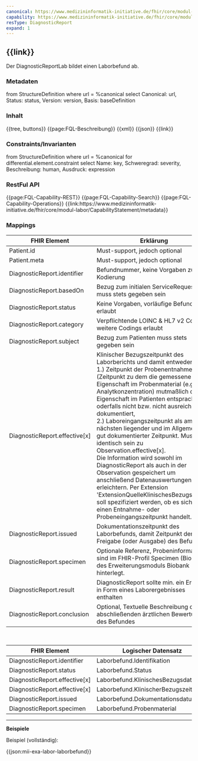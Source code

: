 ```yaml
---
canonical: https://www.medizininformatik-initiative.de/fhir/core/modul-labor/StructureDefinition/DiagnosticReportLab
capability: https://www.medizininformatik-initiative.de/fhir/core/modul-labor/CapabilityStatement/metadata
resType: DiagnosticReport
expand: 1
---
```

## {{link}}

Der DiagnosticReportLab bildet einen Laborbefund ab.

### Metadaten

<fql output="table" headers="true">
from
	StructureDefinition
where
	url = %canonical
select
	Canonical: url, Status: status, Version: version, Basis: baseDefinition
</fql>

### Inhalt

<tabs>
  <tab title="Darstellung">{{tree, buttons}}</tab>
  <tab title="Beschreibung">{{page:FQL-Beschreibung}}</tab>
  <tab title="XML">{{xml}}</tab>
  <tab title="JSON">{{json}}</tab>
  <tab title="Link">{{link}}</tab>
</tabs>

</br>

### Constraints/Invarianten
<fql headers="true">
from StructureDefinition where url = %canonical for differential.element.constraint select Name: key, Schweregrad: severity, Beschreibung: human, Ausdruck: expression
</fql>

### RestFul API

<tabs>
        <tab title="Interaktionen"> 
        {{page:FQL-Capability-REST}}
    </tab>
    <tab title="Suchparameter">
        {{page:FQL-Capability-Search}}
    </tab>
    <tab title="Operationen">
        {{page:FQL-Capability-Operations}}
    </tab>
    <tab title="Link">
    <!-- Achtung: Link muss noch händisch gesetzt werden, hier funktioniert der Platzhalter %capability nicht!-->
        {{link:https://www.medizininformatik-initiative.de/fhir/core/modul-labor/CapabilityStatement/metadata}}
    </tab>
</tabs>

### Mappings

| FHIR Element | Erklärung |
|--------------|-----------|
| Patient.id      | Must-support, jedoch optional        |
| Patient.meta       | Must-support, jedoch optional         |
| DiagnosticReport.identifier       | Befundnummer, keine Vorgaben zur Kodierung|
| DiagnosticReport.basedOn       | Bezug zum initialen ServiceRequest muss stets gegeben sein|
| DiagnosticReport.status       | Keine Vorgaben, vorläufige Befunde sind erlaubt|
| DiagnosticReport.category       | Verpflichtende LOINC & HL7 v2 Codes, weitere Codings erlaubt|
| DiagnosticReport.subject       | Bezug zum Patienten muss stets gegeben sein|
| DiagnosticReport.effective[x]       | Klinischer Bezugszeitpunkt des Laborberichts und damit entweder </br>1.) Zeitpunkt der Probenentnahme (Zeitpunkt zu dem die gemessene Eigenschaft im Probenmaterial (e.g. Analytkonzentration) mutmaßlich der Eigenschaft im Patienten entsprach) oderfalls nicht bzw. nicht ausreichend dokumentiert, </br>2.) Laboreingangszeitpunkt als am nächsten liegender und im Allgemeinen gut dokumentierter Zeitpunkt. Muss identisch sein zu Observation.effective[x]. </br>Die Information wird sowohl im DiagnosticReport als auch in der Observation gespeichert um anschließend Datenauswertungen zu erleichtern. Per Extension 'ExtensionQuelleKlinischesBezugsdatum' soll spezifiziert werden, ob es sich um einen Entnahme- oder Probeneingangszeitpunkt handelt. |
| DiagnosticReport.issued       | Dokumentationszeitpunkt des Laborbefunds, damit Zeitpunkt der Freigabe (oder Ausgabe) des Befundes|
| DiagnosticReport.specimen       | Optionale Referenz, Probeninformationen sind im FHIR-Profil Specimen (Bioprobe) des Erweiterungsmoduls Biobank hinterlegt.|
| DiagnosticReport.result       | DiagnosticReport sollte min. ein Ergebnis in Form eines Laborergebnisses enthalten|
| DiagnosticReport.conclusion       | Optional, Textuelle Beschreibung der abschließenden ärztlichen Bewertung des Befundes|

</br>

| FHIR Element | Logischer Datensatz |
|--------------|-----------|
| DiagnosticReport.identifier       | Laborbefund.Identifikation        |
| DiagnosticReport.status       | Laborbefund.Status        |
| DiagnosticReport.effective[x]       |Laborbefund.KlinischesBezugsdatum |
| DiagnosticReport.effective[x]       |Laborbefund.KlinischerBezugszeitpunkt |
| DiagnosticReport.issued       |Laborbefund.Dokumentationsdatum|
| DiagnosticReport.specimen       |Laborbefund.Probenmaterial|

---

**Beispiele**

Beispiel (vollständig):

{{json:mii-exa-labor-laborbefund}}


